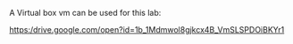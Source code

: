A Virtual box vm can be used for this lab:

[https:/drive.google.com/open?id=1b_1Mdmwol8gjkcx4B_VmSLSPDOiBKYr1](https://drive.google.com/open?id=1b_1Mdmwol8gjkcx4B_VmSLSPDOiBKYr1)
